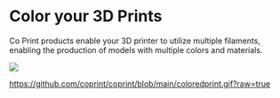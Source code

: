 # Color your 3D Prints
Co Print products enable your 3D printer to utilize multiple filaments, enabling the production of models with multiple colors and materials.

![]([https://github.com/coprint/coprint/blob/main/coloredprint.gif?raw=true)


https://github.com/coprint/coprint/blob/main/coloredprint.gif?raw=true

<!---
coprint/coprint is a ✨ special ✨ repository because its `README.md` (this file) appears on your GitHub profile.
You can click the Preview link to take a look at your changes.
--->
